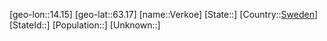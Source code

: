 ﻿---
location: [63.17,14.15]
type: City
tags:
- geo/City


SpocWebEntityId: 35249
isDeleted: false
confidential: public

---
[geo-lon::14.15]
[geo-lat::63.17]
[name::Verkoe]
[State::]
[Country::[Sweden](geo/Continent/Europe/Sweden.md)]
[StateId::]
[Population::]
[Unknown::]

